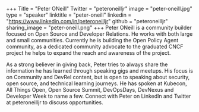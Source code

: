 +++
Title = "Peter ONeill"
Twitter = "peteroneilljr"
image = "peter-oneill.jpg"
type = "speaker"
linktitle = "peter-oneill"
linkedin = "https://www.linkedin.com/in/peteroneilljr"
github = "peteroneilljr"
sharing_image = "peter-oneill.png"
+++
Peter ONeill is a community builder focused on Open Source and Developer Relations. He works with both large and small communities. Currently he is building the Open Policy Agent community, as a dedicated community advocate to the graduated CNCF project he helps to expand the reach and awareness of the project.

As a strong believer in giving back, Peter tries to always share the information he has learned through speaking gigs and meetups. His focus is on Community and DevRel content, but is open to speaking about security, open source, and technical learning journeys. He has spoken at Kubecon, All Things Open, Open Source Summit, DevOpsDays, DevNexus and Developer Week to name a few. Connect with Peter on LinkedIn and Twitter at peteroneilljr to discuss opportunities.

